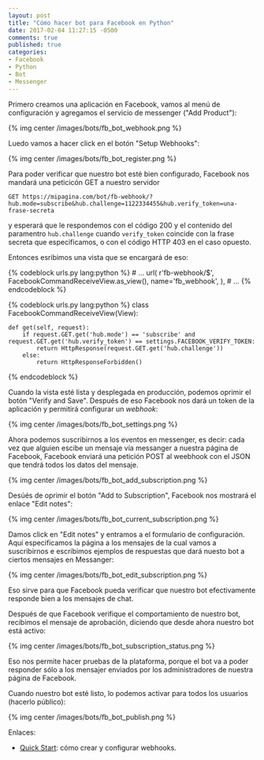 ```yaml
---
layout: post
title: "Cómo hacer bot para Facebook en Python"
date: 2017-02-04 11:27:15 -0500
comments: true
published: true
categories: 
- Facebook
- Python
- Bot
- Messenger
---
```


Primero creamos una aplicación en Facebook, vamos al menú de configuración y agregamos el servicio de messenger ("Add Product"):

{% img center /images/bots/fb_bot_webhook.png %}

Luedo vamos a hacer click en el botón "Setup Webhooks":

{% img center /images/bots/fb_bot_register.png %}

Para poder verificar que nuestro bot esté bien configurado, Facebook nos mandará una peticicón GET a nuestro servidor

```
GET https://mipagina.com/bot/fb-webhook/?hub.mode=subscribe&hub.challenge=1122334455&hub.verify_token=una-frase-secreta
```

y esperará que le respondemos con el código 200 y el contenido del paramentro `hub.challenge` cuando `verify_token` coincide con la frase secreta que especificamos, o con el código HTTP 403 en el caso opuesto.

Entonces esribimos una vista que se encargará de eso:

{% codeblock urls.py lang:python %}
    # ...
    url(
        r'fb-webhook/$',
        FacebookCommandReceiveView.as_view(),
        name='fb_webhook',
    ),
    # ...
{% endcodeblock %}

{% codeblock urls.py lang:python %}
class FacebookCommandReceiveView(View):

    def get(self, request):
        if request.GET.get('hub.mode') == 'subscribe' and request.GET.get('hub.verify_token') == settings.FACEBOOK_VERIFY_TOKEN:
            return HttpResponse(request.GET.get('hub.challenge'))
        else:
            return HttpResponseForbidden()

{% endcodeblock %}

Cuando la vista esté lista y desplegada en producción, podemos oprimir el botón "Verify and Save". Después de eso Facebook nos dará un token de la aplicación y permitirá configurar un *webhook*:

{% img center /images/bots/fb_bot_settings.png %}

Ahora podemos suscribirnos a los eventos en messenger, es decir: cada vez que alguien escibe un mensaje vía messanger a nuestra página de Facebook, Facebook enviará una petición POST al weebhook con el JSON que tendrá todos los datos del mensaje.

{% img center /images/bots/fb_bot_add_subscription.png %}

Desúés de oprimir el botón "Add to Subscription", Facebook nos mostrará el enlace "Edit notes":

{% img center /images/bots/fb_bot_current_subscription.png %}

Damos click en "Edit notes" y entramos a el formulario de configuración. Aquí especificamos la página a los mensajes de la cual vamos a suscribirnos e escribimos ejemplos de respuestas que dará nuesto bot a ciertos mensajes en Messanger:

{% img center /images/bots/fb_bot_edit_subscription.png %}

Eso sirve para que Facebook pueda verificar que nuestro bot efectivamente responde bien a los mensajes de chat.

Después de que Facebook verifique el comportamiento de nuestro bot, recibimos el mensaje de aprobación, diciendo que desde ahora nuestro bot está activo:

{% img center /images/bots/fb_bot_subscription_status.png %}

Eso nos permite hacer pruebas de la plataforma, porque el bot va a poder responder sólo a los mensajer enviados por los administradores de nuestra página de Facebook.

Cuando nuestro bot esté listo, lo podemos activar para todos los usuarios (hacerlo público):

{% img center /images/bots/fb_bot_publish.png %}


Enlaces:

* [Quick Start](https://developers.facebook.com/docs/messenger-platform/guides/quick-start): cómo crear y configurar webhooks.